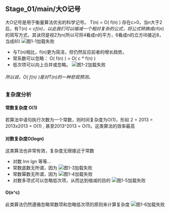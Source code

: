 ## Stage_01/main/大O记号
大O记号是用于衡量算法优劣的科学记号。
T(n) = O( f(n) ) 存在c>0，当n大于2后，有T(n) < c*f(n)，以此我们可以缩减一个相对复杂的公式，将公式转换成c*f(n)的简写方式，其诀窍是视2为n(所以可将4看成n的平方，6看成n的立方(6接近8，当成8))
![图1-1加载失败](http://a3.qpic.cn/psb?/V123pazn0FKOtx/iHywKwrtwwvT75c3dk9yj4*cFVuXVOYfKztK0.ntLIk!/m/dL4AAAAAAAAAnull&bo=WgN3AAAAAAARBx4!&rf=photolist&t=5 "图1-1")

* 与T(n)相比，f(n)更为简洁，但仍然反应前者的增长趋势。
* 常系数可以忽略： O( f(n) ) = O( c * f(n) )
* 低次项可以向上合并或忽略。
![图1-2加载失败](http://m.qpic.cn/psb?/V123pazn0FKOtx/zJXm5qmXWKK*6UdOJiLLuIOcTp9Bz4IL3F2aLcI7W*I!/b/dL4AAAAAAAAA&bo=VQPHAAAAAAARB6E!&rf=viewer_4&t=5 "图1-2")

###### 所以说，O( f(n) )是对T(n)的一种悲观预测。
### 复杂度分析
#### 常数复杂度 O(1)
若算法中语句执行次数为一个常数，则时间复杂度为O(1)，形如 2 = 2013 = 2013x2013 = O(1) , 甚至2013^2013 = O(1)。这类算法的效率最高
#### 对数复杂度O(logn)
这类算法也非常有效，复杂度无限接近于常数
* 对数 lnn lgn 等等...
* 常数底数无所谓，因为
![图1-3加载失败](http://a3.qpic.cn/psb?/V123pazn0FKOtx/I8fwnhG*5nywo1Qyf7l2HufFe0tGXI8YhHsUpfLEs7Q!/m/dLYAAAAAAAAAnull&bo=xQJTAAAAAAARB6Q!&rf=photolist&t=5 "图1-3")
* 常数幂数无所谓，因为
![图1-4加载失败](http://a3.qpic.cn/psb?/V123pazn0FKOtx/J7cSjXG8ugI5AUYZ5ndOGQHqPkSmd3UNtIGGb3QMUp4!/m/dLYAAAAAAAAAnull&bo=BQI4AAAAAAARBw8!&rf=photolist&t=5 "图1-4")
* 对数多项式可以忽略低次项，从而达到缩减的目的
![图1-5加载失败](http://a4.qpic.cn/psb?/V123pazn0FKOtx/bzQT6pyJXQVFXnD0ngYnmCptBeeIREBrM.WOyJTAvt4!/m/dL8AAAAAAAAAnull&bo=cwI4AAAAAAARB3k!&rf=photolist&t=5 "图1-5")
#### O(n^c)
此类算法仍然遵循忽略常数项和忽略低次项的原则来计算复杂度
![图1-6加载失败](http://a1.qpic.cn/psb?/V123pazn0FKOtx/8alg7UbqagqLsLcYXboXNwCLNYygSZk8.FOM05AySgM!/m/dFQBAAAAAAAAnull&bo=UAOwAAAAAAARB9M!&rf=photolist&t=5 "图1-6")
